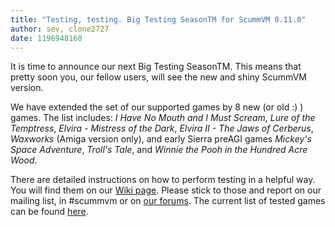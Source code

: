 ```yaml
---
title: "Testing, testing. Big Testing SeasonTM for ScummVM 0.11.0"
author: sev, clone2727
date: 1196948160
---
```


It is time to announce our next Big Testing SeasonTM. This means that pretty soon you, our fellow users, will see the new and shiny ScummVM version.

We have extended the set of our supported games by 8 new (or old :) ) games. The list includes: *I Have No Mouth and I Must Scream*, *Lure of the Temptress*, *Elvira - Mistress of the Dark*, *Elvira II - The Jaws of Cerberus*, *Waxworks* (Amiga version only), and early Sierra preAGI games *Mickey's Space Adventure*, *Troll's Tale*, and *Winnie the Pooh in the Hundred Acre Wood*.

There are detailed instructions on how to perform testing in a helpful way. You will find them on our [Wiki page](http://wiki.scummvm.org/index.php/Release_Testing). Please stick to those and report on our mailing list, in #scummvm or on [our forums](http://forums.scummvm.org/viewtopic.php?p=29716). The current list of tested games can be found [here](http://wiki.scummvm.org/index.php/Release_Testing/0.11.0).
